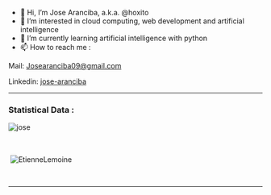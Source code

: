- 👋 Hi, I’m Jose Aranciba, a.k.a. @hoxito 
- 👀 I’m interested in cloud computing, web development and artificial intelligence
- 🌱 I’m currently learning artificial intelligence with python
- 📫 How to reach me :

 Mail: Josearanciba09@gmail.com 

 Linkedin: [jose-aranciba](https://www.LinkedIn.com/in/jose-aranciba)

<!---
hoxito/hoxito is a ✨ special ✨ repository because its `README.md` (this file) appears on your GitHub profile.
You can click the Preview link to take a look at your changes.
--->
<hr/>
<h3>Statistical Data :</h3>
<p><img align="center"
    src="https://github-readme-stats.vercel.app/api/top-langs?username=hoxito&show_icons=true&locale=en&bg_color=0d1117&text_color=ffffff&layout=compact"
    alt="jose" 
    bg_color=#808080/></p>
<br>
<p>&nbsp;<img align="center" src="https://github-readme-stats.vercel.app/api?username=hoxito&show_icons=true&locale=en&bg_color=0d1117&text_color=ffffff&repo=convoychat"
    alt="EtienneLemoine" /></p>

<br>
<hr/>
